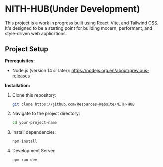 # NITH-HUB(Under Development)

This project is a work in progress built using React, Vite, and Tailwind CSS. It's designed to be a starting point for building modern, performant, and style-driven web applications.

## Project Setup

**Prerequisites:**

- Node.js (version 14 or later): https://nodejs.org/en/about/previous-releases

**Installation:**

1. Clone this repository:

   ```bash
   git clone https://github.com/Resources-Website/NITH-HUB

2. Navigate to the project directory:
   
   ```bash 
   cd your-project-name
3. Install dependencies:
   
   ```bash
   npm install
4. Development Server:
   
   ```bash
   npm run dev
   

